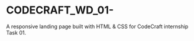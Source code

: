 # CODECRAFT_WD_01-
A responsive landing page built with HTML &amp; CSS for CodeCraft internship Task 01.

